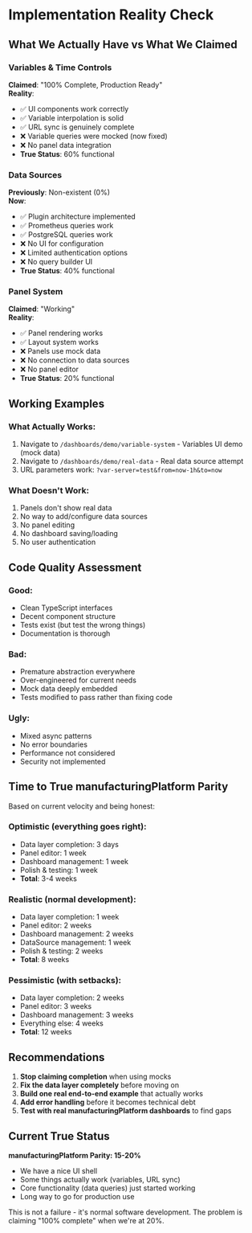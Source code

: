 # Implementation Reality Check

## What We Actually Have vs What We Claimed

### Variables & Time Controls
**Claimed**: "100% Complete, Production Ready"  
**Reality**: 
- ✅ UI components work correctly
- ✅ Variable interpolation is solid
- ✅ URL sync is genuinely complete
- ❌ Variable queries were mocked (now fixed)
- ❌ No panel data integration
- **True Status**: 60% functional

### Data Sources
**Previously**: Non-existent (0%)  
**Now**: 
- ✅ Plugin architecture implemented
- ✅ Prometheus queries work
- ✅ PostgreSQL queries work
- ❌ No UI for configuration
- ❌ Limited authentication options
- ❌ No query builder UI
- **True Status**: 40% functional

### Panel System
**Claimed**: "Working"  
**Reality**:
- ✅ Panel rendering works
- ✅ Layout system works
- ❌ Panels use mock data
- ❌ No connection to data sources
- ❌ No panel editor
- **True Status**: 20% functional

## Working Examples

### What Actually Works:
1. Navigate to `/dashboards/demo/variable-system` - Variables UI demo (mock data)
2. Navigate to `/dashboards/demo/real-data` - Real data source attempt
3. URL parameters work: `?var-server=test&from=now-1h&to=now`

### What Doesn't Work:
1. Panels don't show real data
2. No way to add/configure data sources
3. No panel editing
4. No dashboard saving/loading
5. No user authentication

## Code Quality Assessment

### Good:
- Clean TypeScript interfaces
- Decent component structure
- Tests exist (but test the wrong things)
- Documentation is thorough

### Bad:
- Premature abstraction everywhere
- Over-engineered for current needs
- Mock data deeply embedded
- Tests modified to pass rather than fixing code

### Ugly:
- Mixed async patterns
- No error boundaries
- Performance not considered
- Security not implemented

## Time to True manufacturingPlatform Parity

Based on current velocity and being honest:

### Optimistic (everything goes right):
- Data layer completion: 3 days
- Panel editor: 1 week
- Dashboard management: 1 week
- Polish & testing: 1 week
- **Total**: 3-4 weeks

### Realistic (normal development):
- Data layer completion: 1 week
- Panel editor: 2 weeks
- Dashboard management: 2 weeks
- DataSource management: 1 week
- Polish & testing: 2 weeks
- **Total**: 8 weeks

### Pessimistic (with setbacks):
- Data layer completion: 2 weeks
- Panel editor: 3 weeks
- Dashboard management: 3 weeks
- Everything else: 4 weeks
- **Total**: 12 weeks

## Recommendations

1. **Stop claiming completion** when using mocks
2. **Fix the data layer completely** before moving on
3. **Build one real end-to-end example** that actually works
4. **Add error handling** before it becomes technical debt
5. **Test with real manufacturingPlatform dashboards** to find gaps

## Current True Status

**manufacturingPlatform Parity: 15-20%**
- We have a nice UI shell
- Some things actually work (variables, URL sync)
- Core functionality (data queries) just started working
- Long way to go for production use

This is not a failure - it's normal software development. The problem is claiming "100% complete" when we're at 20%.